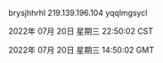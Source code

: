 brysjhhrhl 219.139.196.104 yqqlmgsycl

2022年 07月 20日 星期三 22:50:02 CST

2022年 07月 20日 星期三 14:50:02 GMT
